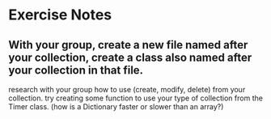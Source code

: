 # Exercise Notes

## With your group, create a new file named after your collection, create a class also named after your collection in that file.

research with your group how to use (create, modify, delete) from your collection.
try creating some function to use your type of collection from the Timer class.
(how is a Dictionary faster or slower than an array?)